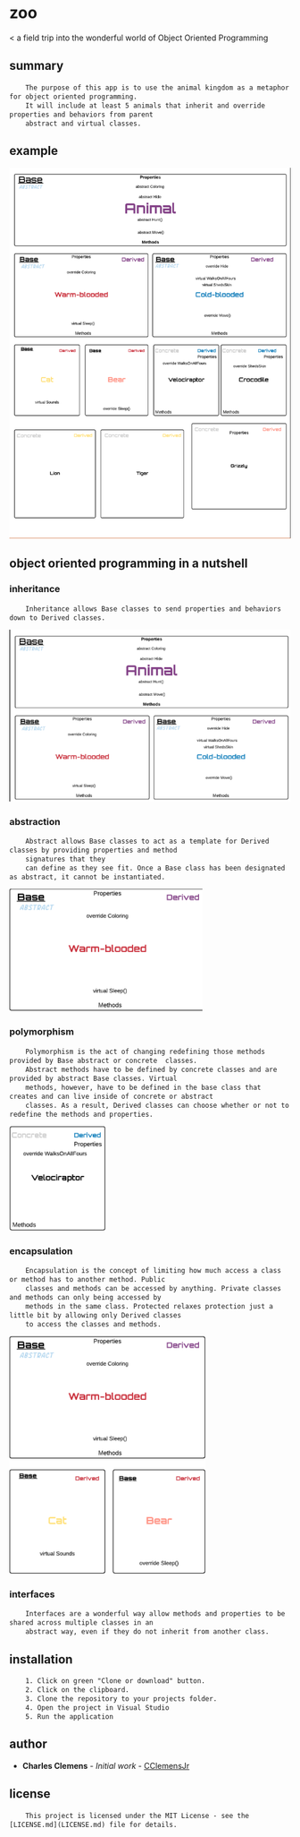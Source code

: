 # zoo
< a field trip into the wonderful world of Object Oriented Programming

## summary
```
	The purpose of this app is to use the animal kingdom as a metaphor for object oriented programming. 
	It will include at least 5 animals that inherit and override properties and behaviors from parent 
	abstract and virtual classes.
```

## example
![alt text](https://github.com/CClemensJr/Zoo/blob/master/Assets/zoo.PNG)

## object oriented programming in a nutshell
### inheritance
```
	Inheritance allows Base classes to send properties and behaviors down to Derived classes.
```
![alt text](https://github.com/CClemensJr/Zoo/blob/master/Assets/inheritance.PNG)

### abstraction
```
	Abstract allows Base classes to act as a template for Derived classes by providing properties and method 
	signatures that they
	can define as they see fit. Once a Base class has been designated as abstract, it cannot be instantiated.
```
![alt text](https://github.com/CClemensJr/Zoo/blob/master/Assets/abstraction.PNG)

### polymorphism
```
	Polymorphism is the act of changing redefining those methods provided by Base abstract or concrete  classes. 
	Abstract methods have to be defined by concrete classes and are provided by abstract Base classes. Virtual 
	methods, however, have to be defined in the base class that creates and can live inside of concrete or abstract 
	classes. As a result, Derived classes can choose whether or not to redefine the methods and properties.

```
![alt text](https://github.com/CClemensJr/Zoo/blob/master/Assets/polymorphism.PNG)

### encapsulation
```
	Encapsulation is the concept of limiting how much access a class or method has to another method. Public 
	classes and methods can be accessed by anything. Private classes and methods can only being accessed by 
	methods in the same class. Protected relaxes protection just a little bit by allowing only Derived classes 
	to access the classes and methods.
```
![alt text](https://github.com/CClemensJr/Zoo/blob/master/Assets/encapsulation.PNG)

### interfaces
```
	Interfaces are a wonderful way allow methods and properties to be shared across multiple classes in an
	abstract way, even if they do not inherit from another class.
```


## installation
```
	1. Click on green "Clone or download" button.
	2. Click on the clipboard.
	3. Clone the repository to your projects folder.
	4. Open the project in Visual Studio
	5. Run the application
```

## author

* **Charles Clemens** - *Initial work* - [CClemensJr](https://github.com/CClemensJr)


## license
```
	This project is licensed under the MIT License - see the [LICENSE.md](LICENSE.md) file for details.
```
